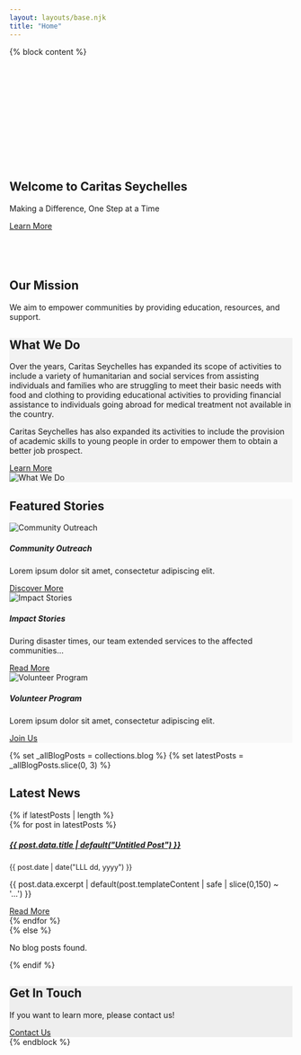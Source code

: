 ```yaml
---
layout: layouts/base.njk
title: "Home"
---
```


{% block content %}
<!-- Hero Section -->
<section class="text-white" style="background: url('/images/home-hero.jpg') no-repeat center center/cover; padding: 35% 0 4em 0;">
  <div class="container text-center py-5">
    <h1 class="display-4">Welcome to Caritas Seychelles</h1>
    <p class="lead">Making a Difference, One Step at a Time</p>
    <a href="/about/" class="btn btn-primary">Learn More</a>
  </div>
</section>

<!-- Mission Section -->
<section class="mission py-5">
  <div class="container text-center">
    <h2>Our Mission</h2>
    <p>We aim to empower communities by providing education, resources, and support.</p>
  </div>
</section>

<!-- What We Do Section -->
<section class="what-we-do py-5" style="background-color: #f2f2f2;">
  <div class="container text-center">
    <h2>What We Do</h2>
    <div class="row align-items-center mt-4">
      <div class="col-md-6 text-md-start">
        <p>
          Over the years, Caritas Seychelles has expanded its scope of activities to include a variety of humanitarian and social services from assisting individuals and families who are struggling to meet their basic needs with food and clothing to providing educational activities to providing financial assistance to individuals going abroad for medical treatment not available in the country.
        </p>
        <p>
          Caritas Seychelles has also expanded its activities to include the provision of academic skills to young people in order to empower them to obtain a better job prospect. 
        </p>
        <a href="/about/" class="btn btn-secondary mt-3">Learn More</a>
      </div>
      <div class="col-md-6">
        <img src="/images/what-we-do.jpg" alt="What We Do" class="img-fluid rounded">
      </div>
    </div>
  </div>
</section>

<!-- Featured Stories Section -->
<section class="py-5" style="background-color: #f8f8f8;">
  <div class="container text-center">
    <h2 class="mb-4">Featured Stories</h2>
    <div class="row g-4">
      <!-- Card 1: Community Outreach -->
      <div class="col-md-4">
        <div class="card h-100">
          <img src="/images/dummy-community-outreach.jpg" class="card-img-top" alt="Community Outreach">
          <div class="card-body">
            <h5 class="card-title">Community Outreach</h5>
            <p class="card-text">Lorem ipsum dolor sit amet, consectetur adipiscing elit.</p>
            <a href="/blog/community-outreach/" class="btn btn-outline-primary">Discover More</a>
          </div>
        </div>
      </div>
      <!-- Card 2: Impact Stories -->
      <div class="col-md-4">
        <div class="card h-100">
          <img src="/images/dummy-impact-stories.jpg" class="card-img-top" alt="Impact Stories">
          <div class="card-body">
            <h5 class="card-title">Impact Stories</h5>
            <p class="card-text">
              During disaster times, our team extended services to the affected communities...
            </p>
            <a href="/blog/impact-stories/" class="btn btn-outline-primary">Read More</a>
          </div>
        </div>
      </div>
      <!-- Card 3: Volunteer Program -->
      <div class="col-md-4">
        <div class="card h-100">
          <img src="/images/dummy-volunteer-program.jpg" class="card-img-top" alt="Volunteer Program">
          <div class="card-body">
            <h5 class="card-title">Volunteer Program</h5>
            <p class="card-text">Lorem ipsum dolor sit amet, consectetur adipiscing elit.</p>
            <a href="/blog/volunteer-program/" class="btn btn-outline-primary">Join Us</a>
          </div>
        </div>
      </div>
    </div>
  </div>
</section>

<!-- Latest News Section -->
{% set _allBlogPosts = collections.blog %}
{% set latestPosts = _allBlogPosts.slice(0, 3) %}
<section class="py-5">
  <div class="container text-center">
    <h2 class="mb-4">Latest News</h2>
    {% if latestPosts | length %}
      <div class="row g-4">
        {% for post in latestPosts %}
          <div class="col-md-4">
            <div class="card h-100">
              <div class="card-body">
                <h5 class="card-title">
                  <a href="{{ post.url }}" class="text-decoration-none text-primary">
                    {{ post.data.title | default("Untitled Post") }}
                  </a>
                </h5>
                <p class="card-subtitle mb-2 text-muted" style="font-size: 0.9em;">
                  {{ post.date | date("LLL dd, yyyy") }}
                </p>
                <p class="card-text">
                  {{ post.data.excerpt | default(post.templateContent | safe | slice(0,150) ~ '...') }}
                </p>
              </div>
              <div class="card-footer text-center">
                <a href="{{ post.url }}" class="btn btn-sm btn-primary">Read More</a>
              </div>
            </div>
          </div>
        {% endfor %}
      </div>
    {% else %}
      <p>No blog posts found.</p>
    {% endif %}
  </div>
</section>

<!-- Contact Prompt Section -->
<section class="py-5" style="background-color: #eee;">
  <div class="container text-center">
    <h2>Get In Touch</h2>
    <p>If you want to learn more, please contact us!</p>
    <a href="/contact/" class="btn btn-primary">Contact Us</a>
  </div>
</section>
{% endblock %}
